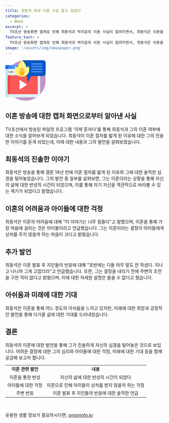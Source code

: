 ```yaml
---
title: 최동석 아내 이혼 사실 알고 있었다
categories:
  - News
excerpt: >
  TV조선 방송화면 캡쳐로 인해 최동석과 박지윤의 이혼 사실이 알려지면서, 최동석은 이혼을 결정한 건 아니다며 관련 기사를 통해 상황을 알게 됐다고 밝혔다. 최동석은 이를 통해 이혼으로 인한 반성과 아이들에 대한 걱정을 털어놓았으며, 지인들의 반응과 이혼 결정에 대한 질문에 대한 답변도 전했다. 최동석과 박지윤은 현재 이혼 조정 중에 있으며, 최동석은 아이들에게 심려를 표시했다.
feature_text: >
  TV조선 방송화면 캡쳐로 인해 최동석과 박지윤의 이혼 사실이 알려지면서, 최동석은 이혼을 결정한 건 아니다며 관련 기사를 통해 상황을 알게 됐다고 밝혔다. 최동석은 이를 통해 이혼으로 인한 반성과 아이들에 대한 걱정을 털어놓았으며, 지인들의 반응과 이혼 결정에 대한 질문에 대한 답변도 전했다. 최동석과 박지윤은 현재 이혼 조정 중에 있으며, 최동석은 아이들에게 심려를 표시했다.
image: '/assets/img/newspaper.png'
---
```


<p><img src="/assets/img/news.png" alt="rentncar 속보" /></p>

<h2>이혼 방송에 대한 캡처 화면으로부터 알아낸 사실</h2>

<p data-ke-size="size16">TV조선에서 방송된 파일럿 프로그램 '이제 혼자다'를 통해 최동석과 그의 이혼 여부에 대한 소식을 알아보게 되었습니다. 최동석이 이혼 절차를 밟게 된 이유에 대한 그의 진솔한 이야기를 듣게 되었는데, 이에 대한 내용과 그의 발언을 살펴보겠습니다.</p>

<h2>최동석의 진솔한 이야기</h2>

<p data-ke-size="size16">최동석은 방송을 통해 결혼 14년 만에 이혼 절차를 밟게 된 이유와 그에 대한 솔직한 심경을 털어놓았습니다. 그의 발언 중 일부를 살펴보면, 그는 이혼이라는 상황을 통해 자신의 삶에 대한 반성의 시간이 되었으며, 이를 통해 자기 자신을 객관적으로 바라볼 수 있는 계기가 되었다고 말했습니다.</p>

<h2>이혼의 어려움과 아이들에 대한 걱정</h2>

<p data-ke-size="size16">최동석은 이혼의 어려움에 대해 "이 이야기는 너무 힘들다"고 말했으며, 이혼을 통해 가장 마음에 걸리는 것은 아이들이라고 언급했습니다. 그는 이혼이라는 결정이 아이들에게 상처를 주지 않을까 하는 마음이 크다고 밝혔습니다.</p>

<h2>추가 발언</h2>

<p data-ke-size="size16">최동석은 이혼 발표 후 지인들의 반응에 대해 "초반에는 다들 아무 말도 안 하셨다. 지나고 나니까 그게 고맙더라"고 언급했습니다. 또한, 그는 결정을 내리기 전에 주변의 조언을 구한 적이 없다고 밝혔으며, 이에 대한 자세한 설명은 들을 수 없다고 했습니다.</p>

<h2>아쉬움과 미래에 대한 기대</h2>

<p data-ke-size="size16">최동석은 이혼을 통해 어느 정도의 아쉬움을 느끼고 있지만, 미래에 대한 희망과 긍정적인 발언을 통해 다가올 삶에 대한 기대를 드러내었습니다.</p>

<h2>결론</h2>

<p data-ke-size="size16">최동석의 이혼에 대한 발언을 통해 그가 진솔하게 자신의 심경을 털어놓은 것으로 보입니다. 어려운 결정에 대한 그의 심리와 아이들에 대한 걱정, 미래에 대한 기대 등을 함께 공감해 보고자 합니다.</p>

<table>
   <tbody>
      <tr>
         <td style="text-align: center; height: 17px;"><b>이혼 관련 발언</b></td>
         <td style="text-align: center; height: 17px;"><b>내용</b></td>
      </tr>
      <tr>
         <td style="text-align: center; height: 17px;">이혼을 통한 반성</td>
         <td style="text-align: center; height: 17px;">자신의 삶에 대한 반성의 시간이 되었다</td>
      </tr>
      <tr>
         <td style="text-align: center; height: 17px;">아이들에 대한 걱정</td>
         <td style="text-align: center; height: 17px;">이혼으로 인해 아이들이 상처를 받지 않을까 하는 걱정</td>
      </tr>
      <tr>
         <td style="text-align: center; height: 17px;">주변 반응</td>
         <td style="text-align: center; height: 17px;">이혼 발표 후 지인들의 반응에 대한 솔직한 언급</td>
      </tr>
   </tbody>
</table>

<p data-ke-size="size16">&nbsp;</p>
유용한 생활 정보가 필요하시다면, <a href="https://onioninfo.kr" rel="dofollow">onioninfo.kr</a>


